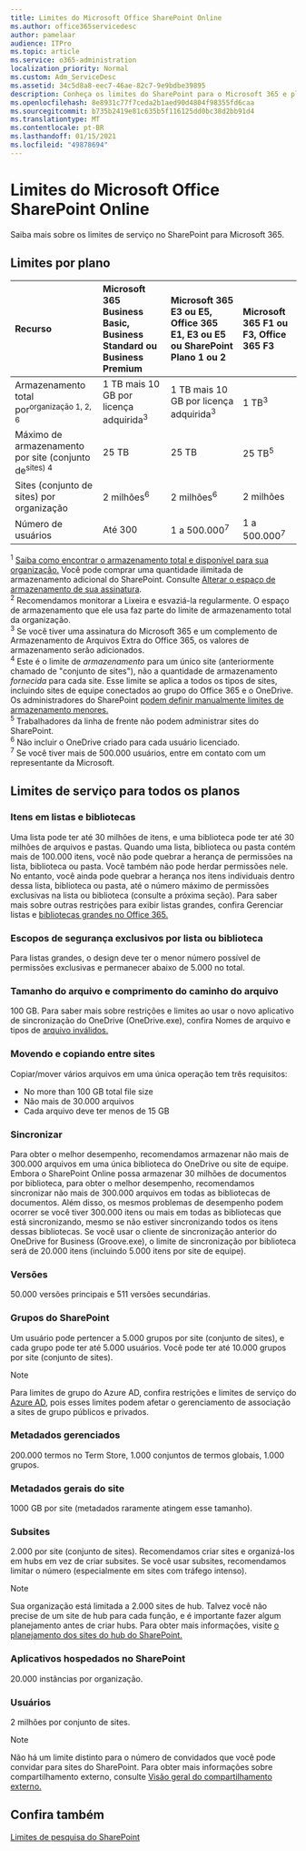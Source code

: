 ```yaml
---
title: Limites do Microsoft Office SharePoint Online
ms.author: office365servicedesc
author: pamelaar
audience: ITPro
ms.topic: article
ms.service: o365-administration
localization_priority: Normal
ms.custom: Adm_ServiceDesc
ms.assetid: 34c5d8a8-eec7-46ae-82c7-9e9bdbe39895
description: Conheça os limites do SharePoint para o Microsoft 365 e planos autônomos.
ms.openlocfilehash: 8e8931c77f7ceda2b1aed90d4804f98355fd6caa
ms.sourcegitcommit: b735b2419e81c635b5f116125dd0bc38d2bb91d4
ms.translationtype: MT
ms.contentlocale: pt-BR
ms.lasthandoff: 01/15/2021
ms.locfileid: "49878694"
---
```

# <a name="sharepoint-limits"></a>Limites do Microsoft Office SharePoint Online

Saiba mais sobre os limites de serviço no SharePoint para Microsoft 365.
  
## <a name="limits-by-plan"></a>Limites por plano 

| Recurso | Microsoft 365 Business Basic, Business Standard ou Business Premium | Microsoft 365 E3 ou E5, Office 365 E1, E3 ou E5 ou SharePoint Plano 1 ou 2 | Microsoft 365 F1 ou F3, Office 365 F3 |
|:-----|:-----|:-----|:-----|
|Armazenamento total por<sup>organização 1, 2, 6</sup> <br/> |1 TB mais 10 GB por licença adquirida<sup>3</sup>  <br/> |1 TB mais 10 GB por licença adquirida<sup>3</sup> <br/> |1 TB<sup>3</sup> <br/> |
|Máximo de armazenamento por site (conjunto de<sup>sites) 4</sup><br/> |25 TB <br/> |25 TB <br/> |25 TB<sup>5</sup> <br/> |
|Sites (conjunto de sites) por organização  <br/> |2 milhões<sup>6</sup> <br/> |2 milhões<sup>6</sup> <br/> |2 milhões<br/> |
|Número de usuários  <br/> |Até 300  <br/> |1 a 500.000<sup>7</sup> <br/> |1 a 500.000<sup>7</sup> <br/> |
   
<sup>1</sup> [Saiba como encontrar o armazenamento total e disponível para sua organização.](/sharepoint/manage-site-collection-storage-limits) Você pode comprar uma quantidade ilimitada de armazenamento adicional do SharePoint. Consulte [Alterar o espaço de armazenamento de sua assinatura](/office365/admin/subscriptions-and-billing/add-storage-space). 
<br/><sup>2</sup> Recomendamos monitorar a Lixeira e esvaziá-la regularmente. O espaço de armazenamento que ele usa faz parte do limite de armazenamento total da organização. 
<br/> <sup>3</sup> Se você tiver uma assinatura do Microsoft 365 e um complemento de Armazenamento de Arquivos Extra do Office 365, os valores de armazenamento serão adicionados. 
<br/> <sup>4</sup> Este é o limite de *armazenamento* para um único site (anteriormente chamado de "conjunto de sites"), não a quantidade de armazenamento *fornecida* para cada site. Esse limite se aplica a todos os tipos de sites, incluindo sites de equipe conectados ao grupo do Office 365 e o OneDrive. Os administradores do SharePoint [podem definir manualmente limites de armazenamento menores.](/sharepoint/manage-site-collection-storage-limits#manage-individual-site-storage-limits) 
<br/> <sup>5</sup> Trabalhadores da linha de frente não podem administrar sites do SharePoint. 
<br/> <sup>6</sup> Não incluir o OneDrive criado para cada usuário licenciado. 
<br/> <sup>7</sup> Se você tiver mais de 500.000 usuários, entre em contato com um representante da Microsoft. 
  
## <a name="service-limits-for-all-plans"></a>Limites de serviço para todos os planos

### <a name="items-in-lists-and-libraries"></a>Itens em listas e bibliotecas

Uma lista pode ter até 30 milhões de itens, e uma biblioteca pode ter até 30 milhões de arquivos e pastas. Quando uma lista, biblioteca ou pasta contém mais de 100.000 itens, você não pode quebrar a herança de permissões na lista, biblioteca ou pasta. Você também não pode herdar permissões nele. No entanto, você ainda pode quebrar a herança nos itens individuais dentro dessa lista, biblioteca ou pasta, até o número máximo de permissões exclusivas na lista ou biblioteca (consulte a próxima seção). Para saber mais sobre outras restrições para exibir listas grandes, confira Gerenciar listas e [bibliotecas grandes no Office 365.](https://support.office.com/article/b4038448-ec0e-49b7-b853-679d3d8fb784)

### <a name="unique-security-scopes-per-list-or-library"></a>Escopos de segurança exclusivos por lista ou biblioteca

Para listas grandes, o design deve ter o menor número possível de permissões exclusivas e permanecer abaixo de 5.000 no total.

### <a name="file-size-and-file-path-length"></a>Tamanho do arquivo e comprimento do caminho do arquivo

100 GB. Para saber mais sobre restrições e limites ao usar o novo aplicativo de sincronização do OneDrive (OneDrive.exe), confira Nomes de arquivo e tipos de [arquivo inválidos.](https://support.office.com/article/64883a5d-228e-48f5-b3d2-eb39e07630fa)

### <a name="moving-and-copying-across-sites"></a>Movendo e copiando entre sites

Copiar/mover vários arquivos em uma única operação tem três requisitos:

- No more than 100 GB total file size
- Não mais de 30.000 arquivos
- Cada arquivo deve ter menos de 15 GB

### <a name="sync"></a>Sincronizar

Para obter o melhor desempenho, recomendamos armazenar não mais de 300.000 arquivos em uma única biblioteca do OneDrive ou site de equipe. Embora o SharePoint Online possa armazenar 30 milhões de documentos por biblioteca, para obter o melhor desempenho, recomendamos sincronizar não mais de 300.000 arquivos em todas as bibliotecas de documentos. Além disso, os mesmos problemas de desempenho podem ocorrer se você tiver 300.000 itens ou mais em todas as bibliotecas que está sincronizando, mesmo se não estiver sincronizando todos os itens dessas bibliotecas. Se você usar o cliente de sincronização anterior do OneDrive for Business (Groove.exe), o limite de sincronização por biblioteca será de 20.000 itens (incluindo 5.000 itens por site de equipe).

### <a name="versions"></a>Versões

50.000 versões principais e 511 versões secundárias.

### <a name="sharepoint-groups"></a>Grupos do SharePoint

Um usuário pode pertencer a 5.000 grupos por site (conjunto de sites), e cada grupo pode ter até 5.000 usuários. Você pode ter até 10.000 grupos por site (conjunto de sites).

> [!NOTE]
> Para limites de grupo do Azure AD, confira restrições e limites de serviço do [Azure AD,](https://docs.microsoft.com/azure/active-directory/users-groups-roles/directory-service-limits-restrictions) pois esses limites podem afetar o gerenciamento de associação a sites de grupo públicos e privados.

### <a name="managed-metadata"></a>Metadados gerenciados

200.000 termos no Term Store, 1.000 conjuntos de termos globais, 1.000 grupos.

### <a name="overall-site-metadata"></a>Metadados gerais do site

1000 GB por site (metadados raramente atingem esse tamanho).

### <a name="subsites"></a>Subsites

2.000 por site (conjunto de sites). Recomendamos criar sites e organizá-los em hubs em vez de criar subsites. Se você usar subsites, recomendamos limitar o número (especialmente em sites com tráfego intenso).

> [!NOTE]
> Sua organização está limitada a 2.000 sites de hub. Talvez você não precise de um site de hub para cada função, e é importante fazer algum planejamento antes de criar hubs. Para obter mais informações, visite [o planejamento dos sites do hub do SharePoint.](https://docs.microsoft.com/sharepoint/planning-hub-sites)

### <a name="sharepoint-hosted-applications"></a>Aplicativos hospedados no SharePoint

20.000 instâncias por organização.

### <a name="users"></a>Usuários

2 milhões por conjunto de sites.

> [!NOTE]
> Não há um limite distinto para o número de convidados que você pode convidar para sites do SharePoint. Para obter mais informações sobre compartilhamento externo, consulte [Visão geral do compartilhamento externo.](https://docs.microsoft.com/sharepoint/external-sharing-overview)

## <a name="see-also"></a>Confira também

[Limites de pesquisa do SharePoint](https://docs.microsoft.com/sharepoint/search-limits)
